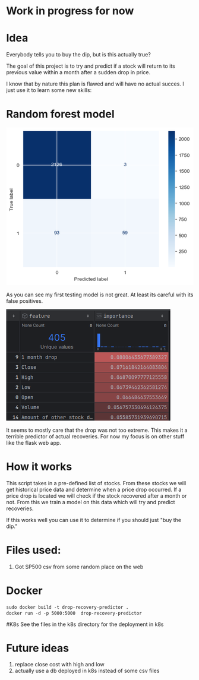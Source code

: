 # Work in progress for now

# Idea
Everybody tells you to buy the dip, but is this actually true?

The goal of this project is to try and predict if a stock will return to its previous value within a month after a sudden drop in price. 

I know that by nature this plan is flawed and will have no actual succes. I just use it to learn some new skills:

# Random forest model
![First_model](./readme/first-model.png "First model")

As you can see my first testing model is not great. At least its careful with its false positives.

![feature-importance](./readme/feature-importances.png "Feature importance")

It seems to mostly care that the drop was not too extreme. This makes it a terrible predictor of actual recoveries. For now my focus is on other stuff like the flask web app.

# How it works 
This script takes in a pre-defined list of stocks. From these stocks we will get historical price data and determine when a price drop occurred. 
If a price drop is located we will check if the stock recovered after a month or not. 
From this we train a model on this data which will try and predict recoveries. 

If this works well you can use it to determine if you should just "buy the dip."

# Files used:
1. Got SP500 csv from some random place on the web

# Docker
```
sudo docker build -t drop-recovery-predictor . 
docker run -d -p 5000:5000  drop-recovery-predictor
```
#K8s
See the files in the k8s directory for the deployment in k8s

# Future ideas
1. replace close cost with high and low
2. actually use a db deployed in k8s instead of some csv files